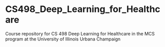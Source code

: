 # CS498_Deep_Learning_for_Healthcare
Course repository for CS 498 Deep Learning for Healthcare in the MCS program at the University of Illinois Urbana Champaign

